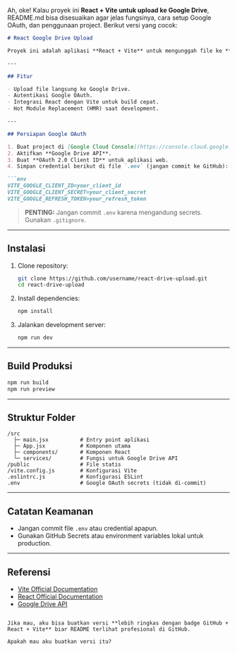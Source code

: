 Ah, oke! Kalau proyek ini **React + Vite untuk upload ke Google Drive**, README.md bisa disesuaikan agar jelas fungsinya, cara setup Google OAuth, dan penggunaan project. Berikut versi yang cocok:

````markdown
# React Google Drive Upload

Proyek ini adalah aplikasi **React + Vite** untuk mengunggah file ke **Google Drive** menggunakan **Google OAuth 2.0**.

---

## Fitur

- Upload file langsung ke Google Drive.
- Autentikasi Google OAuth.
- Integrasi React dengan Vite untuk build cepat.
- Hot Module Replacement (HMR) saat development.

---

## Persiapan Google OAuth

1. Buat project di [Google Cloud Console](https://console.cloud.google.com/).
2. Aktifkan **Google Drive API**.
3. Buat **OAuth 2.0 Client ID** untuk aplikasi web.
4. Simpan credential berikut di file `.env` (jangan commit ke GitHub):

```env
VITE_GOOGLE_CLIENT_ID=your_client_id
VITE_GOOGLE_CLIENT_SECRET=your_client_secret
VITE_GOOGLE_REFRESH_TOKEN=your_refresh_token
````

> **PENTING:** Jangan commit `.env` karena mengandung secrets. Gunakan `.gitignore`.

---

## Instalasi

1. Clone repository:

   ```bash
   git clone https://github.com/username/react-drive-upload.git
   cd react-drive-upload
   ```
2. Install dependencies:

   ```bash
   npm install
   ```
3. Jalankan development server:

   ```bash
   npm run dev
   ```

---

## Build Produksi

```bash
npm run build
npm run preview
```

---

## Struktur Folder

```
/src
  ├─ main.jsx          # Entry point aplikasi
  ├─ App.jsx           # Komponen utama
  ├─ components/       # Komponen React
  └─ services/         # Fungsi untuk Google Drive API
/public                # File statis
/vite.config.js        # Konfigurasi Vite
.eslintrc.js           # Konfigurasi ESLint
.env                   # Google OAuth secrets (tidak di-commit)
```

---

## Catatan Keamanan

* Jangan commit file `.env` atau credential apapun.
* Gunakan GitHub Secrets atau environment variables lokal untuk production.

---

## Referensi

* [Vite Official Documentation](https://vitejs.dev/)
* [React Official Documentation](https://reactjs.org/)
* [Google Drive API](https://developers.google.com/drive/api)

```

Jika mau, aku bisa buatkan versi **lebih ringkas dengan badge GitHub + React + Vite** biar README terlihat profesional di GitHub.  

Apakah mau aku buatkan versi itu?
```
